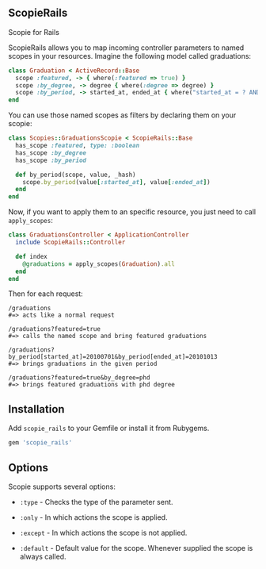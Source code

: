 ## ScopieRails
Scopie for Rails

ScopieRails allows you to map incoming controller parameters to named scopes in your resources.
Imagine the following model called graduations:

```ruby
class Graduation < ActiveRecord::Base
  scope :featured, -> { where(:featured => true) }
  scope :by_degree, -> degree { where(:degree => degree) }
  scope :by_period, -> started_at, ended_at { where("started_at = ? AND ended_at = ?", started_at, ended_at) }
end
```

You can use those named scopes as filters by declaring them on your scopie:

```ruby
class Scopies::GraduationsScopie < ScopieRails::Base
  has_scope :featured, type: :boolean
  has_scope :by_degree
  has_scope :by_period

  def by_period(scope, value, _hash)
    scope.by_period(value[:started_at], value[:ended_at])
  end
end
```

Now, if you want to apply them to an specific resource, you just need to call `apply_scopes`:

```ruby
class GraduationsController < ApplicationController
  include ScopieRails::Controller

  def index
    @graduations = apply_scopes(Graduation).all
  end
end
```

Then for each request:

```
/graduations
#=> acts like a normal request

/graduations?featured=true
#=> calls the named scope and bring featured graduations

/graduations?by_period[started_at]=20100701&by_period[ended_at]=20101013
#=> brings graduations in the given period

/graduations?featured=true&by_degree=phd
#=> brings featured graduations with phd degree
```

## Installation

Add `scopie_rails` to your Gemfile or install it from Rubygems.

```ruby
gem 'scopie_rails'
```

## Options

Scopie supports several options:

* `:type` - Checks the type of the parameter sent.

* `:only` - In which actions the scope is applied.

* `:except` - In which actions the scope is not applied.

* `:default` - Default value for the scope. Whenever supplied the scope is always called.

